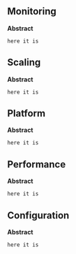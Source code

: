 ## Monitoring
**Abstract**
```
here it is
```
## Scaling
**Abstract**
```
here it is
```
## Platform
**Abstract**
```
here it is
```
## Performance
**Abstract**
```
here it is
```
## Configuration
**Abstract**
```
here it is
```
